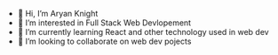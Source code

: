 - 👋 Hi, I’m Aryan Knight
- 👀 I’m interested in Full Stack Web Devlopement
- 🌱 I’m currently learning React and other technology used in web dev
- 💞️ I’m looking to collaborate on web dev pojects

<!---
aryanknight/aryanknight is a ✨ special ✨ repository because its `README.md` (this file) appears on your GitHub profile.
You can click the Preview link to take a look at your changes.
--->
